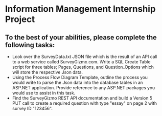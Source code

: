 # Information Management Internship Project

## To the best of your abilities, please complete the following tasks:
 
- Look over the SurveyData.txt JSON file which is the result of an API call to a web service called SurveyGizmo.com. Write a SQL Create Table script for three tables; Pages, Questions, and Question_Options which will store the respective Json data.
- Using the Process Flow Diagram Template, outline the process you would write to parse the Json data into the database tables in an ASP.NET application. Provide reference to any ASP.NET packages you would use to assist in this task.
- Find the SurveyGizmo REST API documentation and build a Version 5 PUT call to create a required question with type "essay" on page 2 with survey ID "123456".
